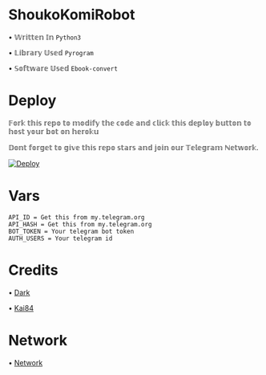 # ShoukoKomiRobot 

• 𝕎𝕣𝕚𝕥𝕥𝕖𝕟 𝕀𝕟 `Python3`


• 𝕃𝕚𝕓𝕣𝕒𝕣𝕪 𝕌𝕤𝕖𝕕 `Pyrogram`


• 𝕊𝕠𝕗𝕥𝕨𝕒𝕣𝕖 𝕌𝕤𝕖𝕕 `Ebook-convert`

# Deploy

𝔽𝕠𝕣𝕜 𝕥𝕙𝕚𝕤 𝕣𝕖𝕡𝕠 𝕥𝕠 𝕞𝕠𝕕𝕚𝕗𝕪 𝕥𝕙𝕖 𝕔𝕠𝕕𝕖 𝕒𝕟𝕕 𝕔𝕝𝕚𝕔𝕜 𝕥𝕙𝕚𝕤 𝕕𝕖𝕡𝕝𝕠𝕪 𝕓𝕦𝕥𝕥𝕠𝕟 𝕥𝕠 𝕙𝕠𝕤𝕥 𝕪𝕠𝕦𝕣 𝕓𝕠𝕥 𝕠𝕟 𝕙𝕖𝕣𝕠𝕜𝕦


𝔻𝕠𝕟𝕥 𝕗𝕠𝕣𝕘𝕖𝕥 𝕥𝕠 𝕘𝕚𝕧𝕖 𝕥𝕙𝕚𝕤 𝕣𝕖𝕡𝕠 𝕤𝕥𝕒𝕣𝕤 𝕒𝕟𝕕 𝕛𝕠𝕚𝕟 𝕠𝕦𝕣 𝕋𝕖𝕝𝕖𝕘𝕣𝕒𝕞 ℕ𝕖𝕥𝕨𝕠𝕣𝕜.


[![Deploy](https://www.herokucdn.com/deploy/button.svg)](https://dashboard.heroku.com/new?button-url=https%3A%2F%2Fgithub.com%2FStrawHat-Network%2FShouko-KomiRobot&template=https%3A%2F%2Fgithub.com%2FStrawHat-Network%2FShouko-KomiRobot)


# Vars
```
API_ID = Get this from my.telegram.org
API_HASH = Get this from my.telegram.org 
BOT_TOKEN = Your telegram bot token
AUTH_USERS = Your telegram id
```

# Credits 
• [Dark](http://t.me/Bro_isDarkal)


• [Kai84](http://t.me/Kai_8_4)

# Network
• [Network](http://t.me/StrawHat_Network)

